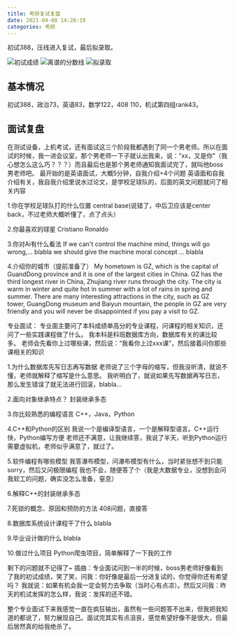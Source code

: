 ```yaml
---
title: 考研复试复盘
date: 2021-04-08 14:28:19
categories: 考研
---
```


初试388，压线进入复试，最后拟录取。
<!--more-->
![初试成绩](https://cdn.jsdelivr.net/gh/Johnny-Yh/ImageHosting/img/210409-2.jpg)
![离谱的分数线](https://cdn.jsdelivr.net/gh/Johnny-Yh/ImageHosting/img/210409-3.jpg)
![拟录取](https://cdn.jsdelivr.net/gh/Johnny-Yh/ImageHosting/img/210409-1.jpg)
## 基本情况
初试388，政治73，英语83，数学122，408 110，机试第四组rank43。
## 面试复盘
在测试设备，上机考试，还有面试这三个阶段我都遇到了同一个男老师。所以在面试的时候，我一进会议室，那个男老师一下子就认出我来，说：”xx，又是你”（我心想怎么这么巧？？？）而且最后也是那个男老师通知我面试完了，就叫他boss男老师吧。
最开始的是英语面试，大概5分钟，自我介绍+4个问题
英语面和自我介绍有关，我自我介绍里说水过论文，是学校足球队的，后面的英文问题就问了相关内容

1.你在学校足球队打的什么位置 
central base(说错了，中后卫应该是center back，不过老师大概听懂了，点了点头）

2.你最喜欢的球星
Cristiano Ronaldo

3.你对Ai有什么看法
If we can't control the machine mind, things will go wrong,… blabla
we should give the machine moral concept … blabla

4.介绍你的城市（提前准备了）
My hometown is GZ, which is the capital of GuandDong province and it is one of the largest cities in China. GZ has the third longest river in China, Zhujiang river runs through the city. The city is warm in winter and quite hot in summer with a lot of rains in spring and summer. There are many interesting attractions in the city, such as GZ tower, GuangDong museum and Baiyun mountain, the people in GZ are very friendly and you will never be disappointed if you pay a visit to GZ.

专业面试：
专业面主要问了本科成绩单高分的专业课程，问课程的相关知识，还问了一些实践课程做了什么。
我本科是科班数据库方向，数据库有关的课比较多。
老师会先看你上过哪些课，然后说：“我看你上过xxx课”，然后接着问你那些课相关的知识

1.为什么数据库先写日志再写数据 
老师说了三个字母的缩写，但我没听清，就说不懂，老师就解释了缩写是什么意思。
我听明白了，就说如果先写数据再写日志，那么发生错误了就无法进行回滚，blabla…

2.面向对象继承特点？
封装继承多态

3.你比较熟悉的编程语言
C++，Java，Python

4.C++和Python的区别
我说一个是编译型语言，一个是解释型语言。C++运行快，Python编写方便
老师还不满意，让我继续答，我说了半天，听到Python运行需要虚拟机，老师似乎满意了，就过了。

5.软件编程有哪些模型
我答瀑布模型，问瀑布模型有什么，当时紧张想不到只能sorry，然后又问极限编程
我也不会，随便答了个（我是大数据专业，没想到会问我软工的问题，确实没怎么准备，窒息）

6.解释C++的封装继承多态

7.死锁的概念、原因和预防的方法
408问题，直接答

8.数据库系统设计课程干了什么
blabla

9.毕业设计做的什么
blabla

10.做过什么项目
Python爬虫项目，简单解释了一下我的工作

剩下的问题就不记得了~
插曲：专业面试问到一半的时候，boss男老师好像看到了我的初试成绩，笑了笑，问我：你好像是最后一分进复试的，你觉得你还有希望吗？ 我就说：如果有机会我一定会努力去争取（当时心有点凉）。然后又问我：昨天的机试发挥的怎么样，我说：发挥的还不错。

整个专业面试下来我感觉一直在疯狂输出，虽然有一些问题答不出来，但我把我知道的都说了，努力展现自己。面试完其实有点沮丧，感觉希望好像不是很大，但最后居然真的给我绝杀了。